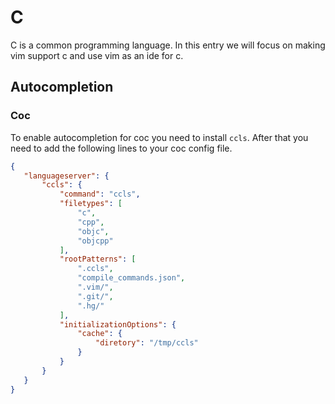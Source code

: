 # C

C is a common programming language.
In this entry we will focus on making vim support c and use vim as an ide for c.

## Autocompletion

### Coc

To enable autocompletion for coc you need to install `ccls`.
After that you need to add the following lines to your coc config file.

```json
{
   "languageserver": {
       "ccls": {
           "command": "ccls",
           "filetypes": [
               "c",
               "cpp",
               "objc",
               "objcpp"
           ],
           "rootPatterns": [
               ".ccls",
               "compile_commands.json",
               ".vim/",
               ".git/",
               ".hg/"
           ],
           "initializationOptions": {
               "cache": {
                   "diretory": "/tmp/ccls"
               }
           }
       }
   }
}
```
